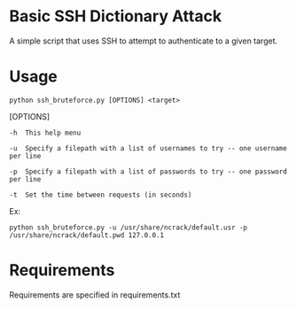 
# Basic SSH Dictionary Attack
A simple script that uses SSH to attempt to authenticate to a given target.

# Usage

`python ssh_bruteforce.py [OPTIONS] <target>`

[OPTIONS]

    -h  This help menu

    -u  Specify a filepath with a list of usernames to try -- one username per line

    -p  Specify a filepath with a list of passwords to try -- one password per line

    -t  Set the time between requests (in seconds)
    
Ex:

`python ssh_bruteforce.py -u /usr/share/ncrack/default.usr -p /usr/share/ncrack/default.pwd 127.0.0.1`

# Requirements
Requirements are specified in requirements.txt